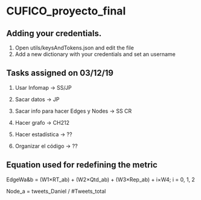 # CUFICO_proyecto_final

## Adding your credentials.

1) Open utils/keysAndTokens.json and edit the file
2) Add a new dictionary with your credentials and set an username

## Tasks assigned on 03/12/19

1) Usar Infomap -> SS/JP
2) Sacar datos -> JP
3) Sacar info para hacer Edges y Nodes -> SS CR
4) Hacer grafo -> CH212
5) Hacer estadística -> ??

6) Organizar el código -> ??

## Equation used for redefining the metric

EdgeWa&b = (W1&#215;RT_ab) + (W2&#215;Qtd_ab) + (W3&#215;Rep_ab) + i&#215;W4; i = 0, 1, 2

Node_a = tweets_Daniel / #Tweets_total
